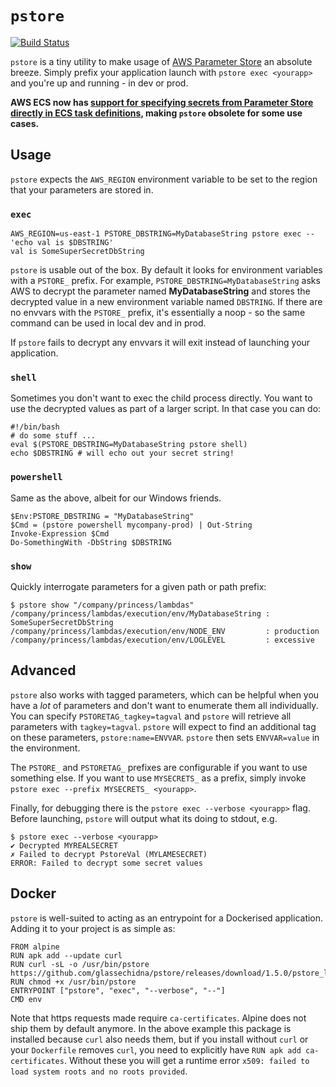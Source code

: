 # `pstore`

[![Build Status](https://travis-ci.org/glassechidna/pstore.svg?branch=master)](https://travis-ci.org/glassechidna/pstore)

`pstore` is a tiny utility to make usage of [AWS Parameter Store][aws-pstore] an
absolute breeze. Simply prefix your application launch with `pstore exec <yourapp>`
and you're up and running - in dev or prod.

**AWS ECS now has [support for specifying secrets from Parameter Store directly
in ECS task definitions][ecs-pstore], making `pstore` obsolete for some use cases.**

[aws-pstore]: https://aws.amazon.com/ec2/systems-manager/parameter-store/
[ecs-pstore]: https://docs.aws.amazon.com/AmazonECS/latest/developerguide/specifying-sensitive-data.html

## Usage

`pstore` expects the `AWS_REGION` environment variable to be set to the region
that your parameters are stored in.

### `exec`

```
AWS_REGION=us-east-1 PSTORE_DBSTRING=MyDatabaseString pstore exec -- 'echo val is $DBSTRING'
val is SomeSuperSecretDbString
```

`pstore` is usable out of the box. By default it looks for environment variables
with a `PSTORE_` prefix. For example, `PSTORE_DBSTRING=MyDatabaseString` asks
AWS to decrypt the parameter named **MyDatabaseString** and stores the decrypted
value in a new environment variable named `DBSTRING`. If there are no envvars
with the `PSTORE_` prefix, it's essentially a noop - so the same command can be
used in local dev and in prod.

If `pstore` fails to decrypt any envvars it will exit instead of launching your
application.

### `shell`

Sometimes you don't want to exec the child process directly. You want to use the decrypted values as part of a larger script. In that case you can do:

```
#!/bin/bash
# do some stuff ...
eval $(PSTORE_DBSTRING=MyDatabaseString pstore shell)
echo $DBSTRING # will echo out your secret string!
```

### `powershell`

Same as the above, albeit for our Windows friends.

```
$Env:PSTORE_DBSTRING = "MyDatabaseString"
$Cmd = (pstore powershell mycompany-prod) | Out-String
Invoke-Expression $Cmd
Do-SomethingWith -DbString $DBSTRING
```

### `show`

Quickly interrogate parameters for a given path or path prefix:

```
$ pstore show "/company/princess/lambdas"
/company/princess/lambdas/execution/env/MyDatabaseString : SomeSuperSecretDbString
/company/princess/lambdas/execution/env/NODE_ENV         : production
/company/princess/lambdas/execution/env/LOGLEVEL         : excessive
```


## Advanced

`pstore` also works with tagged parameters, which can be helpful when you have
a _lot_ of parameters and don't want to enumerate them all individually. You can
specify `PSTORETAG_tagkey=tagval` and `pstore` will retrieve all parameters with
`tagkey=tagval`. `pstore` will expect to find an additional tag on these parameters,
`pstore:name=ENVVAR`. `pstore` then sets `ENVVAR=value` in the environment.

The `PSTORE_` and `PSTORETAG_` prefixes are configurable if you want to use 
something else. If you want to use `MYSECRETS_` as a prefix, simply invoke
`pstore exec --prefix MYSECRETS_ <yourapp>`.

Finally, for debugging there is the `pstore exec --verbose <yourapp>` flag.
Before launching, `pstore` will output what its doing to stdout, e.g.

```
$ pstore exec --verbose <yourapp>
✔ Decrypted MYREALSECRET︎
✗ Failed to decrypt PstoreVal (MYLAMESECRET)
ERROR: Failed to decrypt some secret values
```



## Docker

`pstore` is well-suited to acting as an entrypoint for a Dockerised application.
Adding it to your project is as simple as:

```
FROM alpine
RUN apk add --update curl
RUN curl -sL -o /usr/bin/pstore https://github.com/glassechidna/pstore/releases/download/1.5.0/pstore_linux_amd64
RUN chmod +x /usr/bin/pstore
ENTRYPOINT ["pstore", "exec", "--verbose", "--"]
CMD env
```

Note that https requests made require `ca-certificates`. Alpine does not ship them by default anymore. In the above example this package is installed because `curl` also needs them, but if you install without `curl` or your `Dockerfile` removes `curl`, you need to explicitly have `RUN apk add ca-certificates`. Without these you will get a runtime error `x509: failed to load system roots and no roots provided`.
